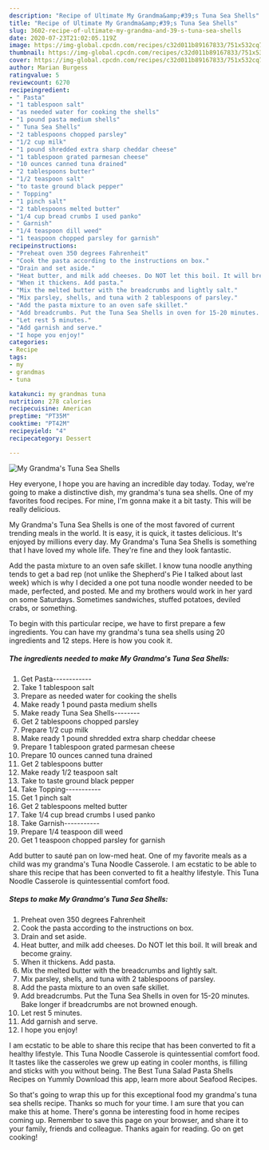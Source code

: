 ```yaml
---
description: "Recipe of Ultimate My Grandma&amp;#39;s Tuna Sea Shells"
title: "Recipe of Ultimate My Grandma&amp;#39;s Tuna Sea Shells"
slug: 3602-recipe-of-ultimate-my-grandma-and-39-s-tuna-sea-shells
date: 2020-07-23T21:02:05.119Z
image: https://img-global.cpcdn.com/recipes/c32d011b89167833/751x532cq70/my-grandmas-tuna-sea-shells-recipe-main-photo.jpg
thumbnail: https://img-global.cpcdn.com/recipes/c32d011b89167833/751x532cq70/my-grandmas-tuna-sea-shells-recipe-main-photo.jpg
cover: https://img-global.cpcdn.com/recipes/c32d011b89167833/751x532cq70/my-grandmas-tuna-sea-shells-recipe-main-photo.jpg
author: Marian Burgess
ratingvalue: 5
reviewcount: 6270
recipeingredient:
- " Pasta"
- "1 tablespoon salt"
- "as needed water for cooking the shells"
- "1 pound pasta medium shells"
- " Tuna Sea Shells"
- "2 tablespoons chopped parsley"
- "1/2 cup milk"
- "1 pound shredded extra sharp cheddar cheese"
- "1 tablespoon grated parmesan cheese"
- "10 ounces canned tuna drained"
- "2 tablespoons butter"
- "1/2 teaspoon salt"
- "to taste ground black pepper"
- " Topping"
- "1 pinch salt"
- "2 tablespoons melted butter"
- "1/4 cup bread crumbs I used panko"
- " Garnish"
- "1/4 teaspoon dill weed"
- "1 teaspoon chopped parsley for garnish"
recipeinstructions:
- "Preheat oven 350 degrees Fahrenheit"
- "Cook the pasta according to the instructions on box."
- "Drain and set aside."
- "Heat butter, and milk add cheeses. Do NOT let this boil. It will break and become grainy."
- "When it thickens. Add pasta."
- "Mix the melted butter with the breadcrumbs and lightly salt."
- "Mix parsley, shells, and tuna with 2 tablespoons of parsley."
- "Add the pasta mixture to an oven safe skillet."
- "Add breadcrumbs. Put the Tuna Sea Shells in oven for 15-20 minutes. Bake longer if breadcrumbs are not browned enough."
- "Let rest 5 minutes."
- "Add garnish and serve."
- "I hope you enjoy!"
categories:
- Recipe
tags:
- my
- grandmas
- tuna

katakunci: my grandmas tuna 
nutrition: 278 calories
recipecuisine: American
preptime: "PT35M"
cooktime: "PT42M"
recipeyield: "4"
recipecategory: Dessert

---
```



![My Grandma&#39;s Tuna Sea Shells](https://img-global.cpcdn.com/recipes/c32d011b89167833/751x532cq70/my-grandmas-tuna-sea-shells-recipe-main-photo.jpg)

Hey everyone, I hope you are having an incredible day today. Today, we're going to make a distinctive dish, my grandma&#39;s tuna sea shells. One of my favorites food recipes. For mine, I'm gonna make it a bit tasty. This will be really delicious.

My Grandma&#39;s Tuna Sea Shells is one of the most favored of current trending meals in the world. It is easy, it is quick, it tastes delicious. It's enjoyed by millions every day. My Grandma&#39;s Tuna Sea Shells is something that I have loved my whole life. They're fine and they look fantastic.

Add the pasta mixture to an oven safe skillet. I know tuna noodle anything tends to get a bad rep (not unlike the Shepherd&#39;s Pie I talked about last week) which is why I decided a one pot tuna noodle wonder needed to be made, perfected, and posted. Me and my brothers would work in her yard on some Saturdays. Sometimes sandwiches, stuffed potatoes, deviled crabs, or something.


To begin with this particular recipe, we have to first prepare a few ingredients. You can have my grandma&#39;s tuna sea shells using 20 ingredients and 12 steps. Here is how you cook it.

<!--inarticleads1-->

##### The ingredients needed to make My Grandma&#39;s Tuna Sea Shells:

1. Get  Pasta------------
1. Take 1 tablespoon salt
1. Prepare as needed water for cooking the shells
1. Make ready 1 pound pasta medium shells
1. Make ready  Tuna Sea Shells--------
1. Get 2 tablespoons chopped parsley
1. Prepare 1/2 cup milk
1. Make ready 1 pound shredded extra sharp cheddar cheese
1. Prepare 1 tablespoon grated parmesan cheese
1. Prepare 10 ounces canned tuna drained
1. Get 2 tablespoons butter
1. Make ready 1/2 teaspoon salt
1. Take to taste ground black pepper
1. Take  Topping-----------
1. Get 1 pinch salt
1. Get 2 tablespoons melted butter
1. Take 1/4 cup bread crumbs I used panko
1. Take  Garnish-----------
1. Prepare 1/4 teaspoon dill weed
1. Get 1 teaspoon chopped parsley for garnish


Add butter to sauté pan on low-med heat. One of my favorite meals as a child was my grandma&#39;s Tuna Noodle Casserole. I am ecstatic to be able to share this recipe that has been converted to fit a healthy lifestyle. This Tuna Noodle Casserole is quintessential comfort food. 

<!--inarticleads2-->

##### Steps to make My Grandma&#39;s Tuna Sea Shells:

1. Preheat oven 350 degrees Fahrenheit
1. Cook the pasta according to the instructions on box.
1. Drain and set aside.
1. Heat butter, and milk add cheeses. Do NOT let this boil. It will break and become grainy.
1. When it thickens. Add pasta.
1. Mix the melted butter with the breadcrumbs and lightly salt.
1. Mix parsley, shells, and tuna with 2 tablespoons of parsley.
1. Add the pasta mixture to an oven safe skillet.
1. Add breadcrumbs. Put the Tuna Sea Shells in oven for 15-20 minutes. Bake longer if breadcrumbs are not browned enough.
1. Let rest 5 minutes.
1. Add garnish and serve.
1. I hope you enjoy!


I am ecstatic to be able to share this recipe that has been converted to fit a healthy lifestyle. This Tuna Noodle Casserole is quintessential comfort food. It tastes like the casseroles we grew up eating in cooler months, is filling and sticks with you without being. The Best Tuna Salad Pasta Shells Recipes on Yummly Download this app, learn more about Seafood Recipes. 

So that's going to wrap this up for this exceptional food my grandma&#39;s tuna sea shells recipe. Thanks so much for your time. I am sure that you can make this at home. There's gonna be interesting food in home recipes coming up. Remember to save this page on your browser, and share it to your family, friends and colleague. Thanks again for reading. Go on get cooking!
